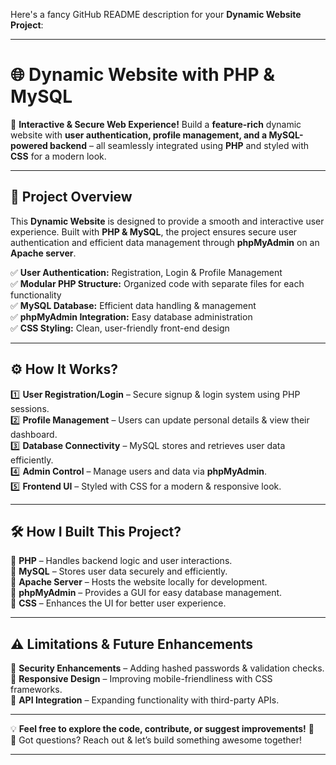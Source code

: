 Here's a fancy GitHub README description for your **Dynamic Website Project**:  

---

# 🌐 **Dynamic Website with PHP & MySQL**  

🚀 **Interactive & Secure Web Experience!** Build a **feature-rich** dynamic website with **user authentication, profile management, and a MySQL-powered backend** – all seamlessly integrated using **PHP** and styled with **CSS** for a modern look.  

---

## 📌 **Project Overview**  

This **Dynamic Website** is designed to provide a smooth and interactive user experience. Built with **PHP & MySQL**, the project ensures secure user authentication and efficient data management through **phpMyAdmin** on an **Apache server**.  

✅ **User Authentication:** Registration, Login & Profile Management  
✅ **Modular PHP Structure:** Organized code with separate files for each functionality  
✅ **MySQL Database:** Efficient data handling & management  
✅ **phpMyAdmin Integration:** Easy database administration  
✅ **CSS Styling:** Clean, user-friendly front-end design  

---

## ⚙️ **How It Works?**  

1️⃣ **User Registration/Login** – Secure signup & login system using PHP sessions.  
2️⃣ **Profile Management** – Users can update personal details & view their dashboard.  
3️⃣ **Database Connectivity** – MySQL stores and retrieves user data efficiently.  
4️⃣ **Admin Control** – Manage users and data via **phpMyAdmin**.  
5️⃣ **Frontend UI** – Styled with CSS for a modern & responsive look.  

---

## 🛠 **How I Built This Project?**  

🔹 **PHP** – Handles backend logic and user interactions.  
🔹 **MySQL** – Stores user data securely and efficiently.  
🔹 **Apache Server** – Hosts the website locally for development.  
🔹 **phpMyAdmin** – Provides a GUI for easy database management.  
🔹 **CSS** – Enhances the UI for better user experience.  

---

## ⚠️ **Limitations & Future Enhancements**  

🔸 **Security Enhancements** – Adding hashed passwords & validation checks.  
🔸 **Responsive Design** – Improving mobile-friendliness with CSS frameworks.  
🔸 **API Integration** – Expanding functionality with third-party APIs.  

---

💡 **Feel free to explore the code, contribute, or suggest improvements!** 🚀  
📩 Got questions? Reach out & let’s build something awesome together!  

---
